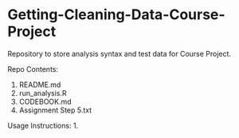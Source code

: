 # Getting-Cleaning-Data-Course-Project
Repository to store analysis syntax and test data for Course Project.

Repo Contents:
1. README.md
2. run_analysis.R
3. CODEBOOK.md
4. Assignment Step 5.txt

Usage Instructions:
1. 
